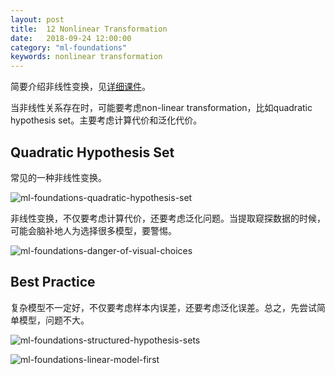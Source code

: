 ```yaml
---
layout: post
title:  12 Nonlinear Transformation
date:   2018-09-24 12:00:00
category: "ml-foundations"
keywords: nonlinear transformation
---
```


简要介绍非线性变换，见[详细课件](https://www.csie.ntu.edu.tw/~htlin/mooc/doc/12_handout.pdf)。

当非线性关系存在时，可能要考虑non-linear transformation，比如quadratic hypothesis set。主要考虑计算代价和泛化代价。

## Quadratic Hypothesis Set

常见的一种非线性变换。

![ml-foundations-quadratic-hypothesis-set](https://images-1256734305.cos.ap-beijing.myqcloud.com/ml-foundations-quadratic-hypothesis-set.png)

非线性变换，不仅要考虑计算代价，还要考虑泛化问题。当提取窥探数据的时候，可能会脑补地人为选择很多模型，要警惕。

![ml-foundations-danger-of-visual-choices](https://images-1256734305.cos.ap-beijing.myqcloud.com/ml-foundations-danger-of-visual-choices.png)

## Best Practice

复杂模型不一定好，不仅要考虑样本内误差，还要考虑泛化误差。总之，先尝试简单模型，问题不大。

![ml-foundations-structured-hypothesis-sets](https://images-1256734305.cos.ap-beijing.myqcloud.com/ml-foundations-structured-hypothesis-sets.png)

![ml-foundations-linear-model-first](https://images-1256734305.cos.ap-beijing.myqcloud.com/ml-foundations-linear-model-first.png)




